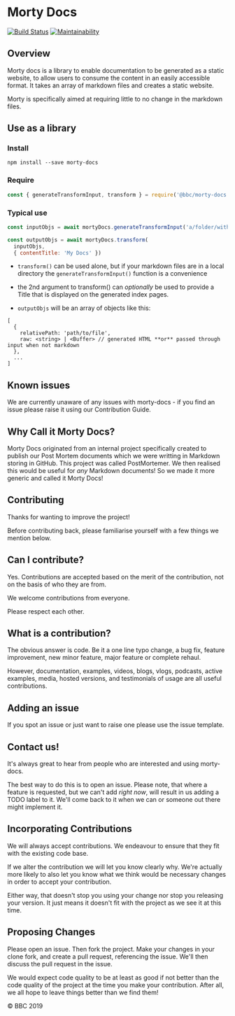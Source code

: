 # Morty Docs

[![Build Status](https://travis-ci.com/bbc/morty-docs.svg?branch=master)](https://travis-ci.com/bbc/morty-docs)
[![Maintainability](https://api.codeclimate.com/v1/badges/99927fb03004d8d44134/maintainability)](https://codeclimate.com/github/bbc/morty-docs/maintainability)

## Overview
Morty docs is a library to enable documentation to be generated as a static website, to allow users to consume the content in an easily accessible format. It takes an array of markdown files and creates a static website.

Morty is specifically aimed at requiring little to no change in the markdown files.

## Use as a library

### Install

`npm install --save morty-docs`

### Require

```javascript
const { generateTransformInput, transform } = require('@bbc/morty-docs')
```

### Typical use

```javascript
const inputObjs = await mortyDocs.generateTransformInput('a/folder/with/markdown/files')

const outputObjs = await mortyDocs.transform(
  inputObjs,
  { contentTitle: 'My Docs' })
```
- `transform()` can be used alone, but if your markdown files are in a local directory the `generateTransformInput()` function is a convenience
- the 2nd argument to transform() can *optionally* be used to provide a Title that is displayed on the generated index pages.


- `outputObjs` will be an array of objects like this:

```
[
  {
    relativePath: 'path/to/file',
    raw: <string> | <Buffer> // generated HTML **or** passed through input when not markdown
  },
  ...
]
```

## Known issues

We are currently unaware of any issues with morty-docs - if you find an issue please raise it using our Contribution Guide.

## Why Call it Morty Docs?

Morty Docs originated from an internal project specifically created to publish our Post Mortem documents which we were writting in Markdown storing in GitHub. This project was called PostMortemer. We then realised this would be useful for _any_ Markdown documents! So we made it more generic and called it Morty Docs!

## Contributing

Thanks for wanting to improve the project!

Before contributing back, please familiarise yourself with a few things
we mention below.

## Can I contribute?

Yes.  Contributions are accepted based on the merit of the contribution,
not on the basis of who they are from.

We welcome contributions from everyone.

Please respect each other.

## What is a contribution?

The obvious answer is code.  Be it a one line typo change, a bug fix,
feature improvement, new minor feature, major feature or complete rehaul.

However, documentation, examples, videos, blogs, vlogs, podcasts, active
examples, media, hosted versions, and testimonials of usage are all
useful contributions.

## Adding an issue

If you spot an issue or just want to raise one please use the issue template.

## Contact us!

It's always great to hear from people who are interested and
using morty-docs.

The best way to do this is to open an issue.  Please note, that where a
feature is requested, but we can't add *right now*, will result in us
adding a TODO label to it. We'll come back to it when we can or someone
out there might implement it.

## Incorporating Contributions

We will always accept contributions. We endeavour to ensure that they
fit with the existing code base.

If we alter the contribution we will let you know clearly why. We're
actually more likely to also let you know what we think would be
necessary changes in order to accept your contribution.

Either way, that doesn't stop you using your change nor stop you releasing
your version.  It just means it doesn't fit with the project as we see it
at this time.

## Proposing Changes

Please open an issue.  Then fork the project.  Make your changes in your
clone fork, and create a pull request, referencing the issue. We'll then
discuss the pull request in the issue.

We would expect code quality to be at least as good if not better than
the code quality of the project at the time you make your contribution.
After all, we all hope to leave things better than we find them!

© BBC 2019
